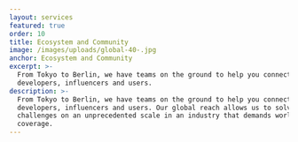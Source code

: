 ```yaml
---
layout: services
featured: true
order: 10
title: Ecosystem and Community
image: /images/uploads/global-40-.jpg
anchor: Ecosystem and Community
excerpt: >-
  From Tokyo to Berlin, we have teams on the ground to help you connect to local
  developers, influencers and users.
description: >-
  From Tokyo to Berlin, we have teams on the ground to help you connect to local
  developers, influencers and users. Our global reach allows us to solve
  challenges on an unprecedented scale in an industry that demands worldwide
  coverage.
---
```



